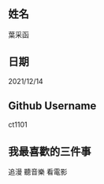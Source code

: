 姓名
----
葉采函

日期
----
2021/12/14

Github Username
---------------
ct1101

我最喜歡的三件事
---------------
追漫 聽音樂 看電影